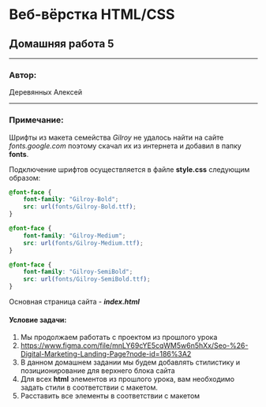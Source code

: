 # Веб-вёрстка HTML/CSS
## Домашняя работа 5
* **
### Автор:
Деревянных Алексей
* **
### Примечание:
Шрифты из макета семейства *Gilroy* не удалось найти на сайте *fonts.google.com* поэтому скачал их из интернета и добавил в папку **fonts**.

Подключение шрифтов осуществляется в файле **style.css** следующим образом:
```` css
@font-face {
    font-family: "Gilroy-Bold";
    src: url(fonts/Gilroy-Bold.ttf);
}

@font-face {
    font-family: "Gilroy-Medium";
    src: url(fonts/Gilroy-Medium.ttf);
}

@font-face {
    font-family: "Gilroy-SemiBold";
    src: url(fonts/Gilroy-SemiBold.ttf);
}
````

Основная страница сайта -  __*index.html*__



#### Условие задачи:
1.	Мы продолжаем работать с проектом из прошлого урока 
2.	https://www.figma.com/file/mnLY69cYE5cqWM5w6n5hXx/Seo-%26-Digital-Marketing-Landing-Page?node-id=186%3A2 
3.	В данном домашнем задании мы будем добавлять стилистику и позиционирование для верхнего блока сайта
4.	Для всех **html** элементов из прошлого урока, вам необходимо задать стили в соответствии с макетом. 
5.	Расставить все элементы в соответствии с макетом
